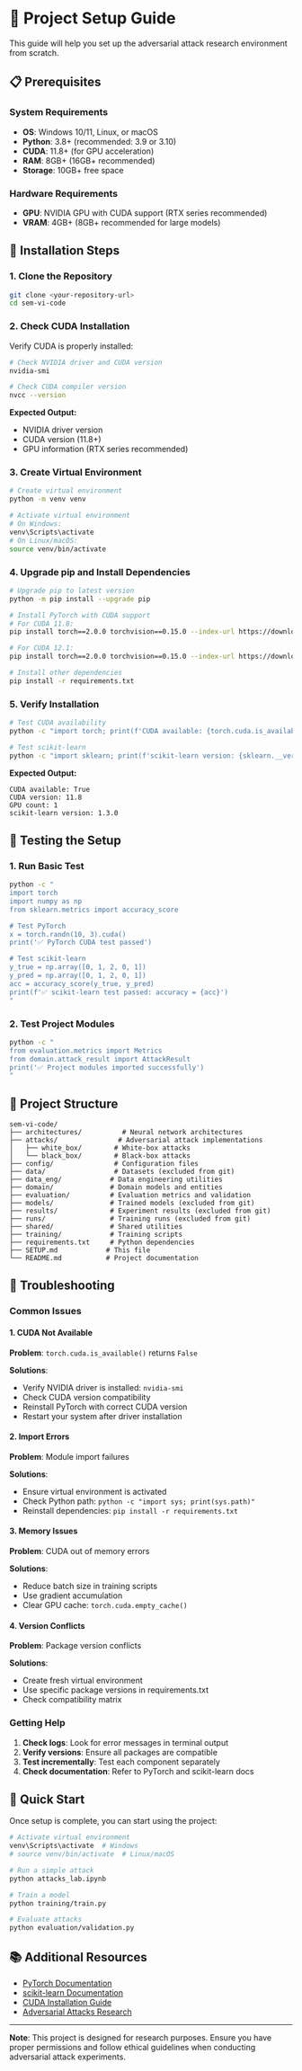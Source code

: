 # 🚀 Project Setup Guide

This guide will help you set up the adversarial attack research environment from scratch.

## 📋 Prerequisites

### System Requirements
- **OS**: Windows 10/11, Linux, or macOS
- **Python**: 3.8+ (recommended: 3.9 or 3.10)
- **CUDA**: 11.8+ (for GPU acceleration)
- **RAM**: 8GB+ (16GB+ recommended)
- **Storage**: 10GB+ free space

### Hardware Requirements
- **GPU**: NVIDIA GPU with CUDA support (RTX series recommended)
- **VRAM**: 4GB+ (8GB+ recommended for large models)

## 🔧 Installation Steps

### 1. Clone the Repository
```bash
git clone <your-repository-url>
cd sem-vi-code
```

### 2. Check CUDA Installation
Verify CUDA is properly installed:
```bash
# Check NVIDIA driver and CUDA version
nvidia-smi

# Check CUDA compiler version
nvcc --version
```

**Expected Output:**
- NVIDIA driver version
- CUDA version (11.8+)
- GPU information (RTX series recommended)

### 3. Create Virtual Environment
```bash
# Create virtual environment
python -m venv venv

# Activate virtual environment
# On Windows:
venv\Scripts\activate
# On Linux/macOS:
source venv/bin/activate
```

### 4. Upgrade pip and Install Dependencies
```bash
# Upgrade pip to latest version
python -m pip install --upgrade pip

# Install PyTorch with CUDA support
# For CUDA 11.8:
pip install torch==2.0.0 torchvision==0.15.0 --index-url https://download.pytorch.org/whl/cu118

# For CUDA 12.1:
pip install torch==2.0.0 torchvision==0.15.0 --index-url https://download.pytorch.org/whl/cu121

# Install other dependencies
pip install -r requirements.txt
```

### 5. Verify Installation
```bash
# Test CUDA availability
python -c "import torch; print(f'CUDA available: {torch.cuda.is_available()}'); print(f'CUDA version: {torch.version.cuda}'); print(f'GPU count: {torch.cuda.device_count()}')"

# Test scikit-learn
python -c "import sklearn; print(f'scikit-learn version: {sklearn.__version__}')"
```

**Expected Output:**
```
CUDA available: True
CUDA version: 11.8
GPU count: 1
scikit-learn version: 1.3.0
```

## 🧪 Testing the Setup

### 1. Run Basic Test
```bash
python -c "
import torch
import numpy as np
from sklearn.metrics import accuracy_score

# Test PyTorch
x = torch.randn(10, 3).cuda()
print('✅ PyTorch CUDA test passed')

# Test scikit-learn
y_true = np.array([0, 1, 2, 0, 1])
y_pred = np.array([0, 1, 2, 0, 1])
acc = accuracy_score(y_true, y_pred)
print(f'✅ scikit-learn test passed: accuracy = {acc}')
"
```

### 2. Test Project Modules
```bash
python -c "
from evaluation.metrics import Metrics
from domain.attack_result import AttackResult
print('✅ Project modules imported successfully')
"
```

## 📁 Project Structure

```
sem-vi-code/
├── architectures/          # Neural network architectures
├── attacks/               # Adversarial attack implementations
│   ├── white_box/        # White-box attacks
│   └── black_box/        # Black-box attacks
├── config/               # Configuration files
├── data/                 # Datasets (excluded from git)
├── data_eng/            # Data engineering utilities
├── domain/              # Domain models and entities
├── evaluation/          # Evaluation metrics and validation
├── models/              # Trained models (excluded from git)
├── results/             # Experiment results (excluded from git)
├── runs/                # Training runs (excluded from git)
├── shared/              # Shared utilities
├── training/            # Training scripts
├── requirements.txt     # Python dependencies
├── SETUP.md            # This file
└── README.md           # Project documentation
```

## 🐛 Troubleshooting

### Common Issues

#### 1. CUDA Not Available
**Problem**: `torch.cuda.is_available()` returns `False`

**Solutions**:
- Verify NVIDIA driver is installed: `nvidia-smi`
- Check CUDA version compatibility
- Reinstall PyTorch with correct CUDA version
- Restart your system after driver installation

#### 2. Import Errors
**Problem**: Module import failures

**Solutions**:
- Ensure virtual environment is activated
- Check Python path: `python -c "import sys; print(sys.path)"`
- Reinstall dependencies: `pip install -r requirements.txt`

#### 3. Memory Issues
**Problem**: CUDA out of memory errors

**Solutions**:
- Reduce batch size in training scripts
- Use gradient accumulation
- Clear GPU cache: `torch.cuda.empty_cache()`

#### 4. Version Conflicts
**Problem**: Package version conflicts

**Solutions**:
- Create fresh virtual environment
- Use specific package versions in requirements.txt
- Check compatibility matrix

### Getting Help

1. **Check logs**: Look for error messages in terminal output
2. **Verify versions**: Ensure all packages are compatible
3. **Test incrementally**: Test each component separately
4. **Check documentation**: Refer to PyTorch and scikit-learn docs

## 🚀 Quick Start

Once setup is complete, you can start using the project:

```bash
# Activate virtual environment
venv\Scripts\activate  # Windows
# source venv/bin/activate  # Linux/macOS

# Run a simple attack
python attacks_lab.ipynb

# Train a model
python training/train.py

# Evaluate attacks
python evaluation/validation.py
```

## 📚 Additional Resources

- [PyTorch Documentation](https://pytorch.org/docs/)
- [scikit-learn Documentation](https://scikit-learn.org/stable/)
- [CUDA Installation Guide](https://docs.nvidia.com/cuda/cuda-installation-guide-microsoft-windows/)
- [Adversarial Attacks Research](https://adversarial-attacks-pytorch.readthedocs.io/)

---

**Note**: This project is designed for research purposes. Ensure you have proper permissions and follow ethical guidelines when conducting adversarial attack experiments.
